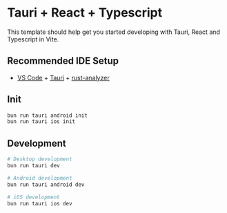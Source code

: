 # Tauri + React + Typescript

This template should help get you started developing with Tauri, React and Typescript in Vite.

## Recommended IDE Setup

- [VS Code](https://code.visualstudio.com/) + [Tauri](https://marketplace.visualstudio.com/items?itemName=tauri-apps.tauri-vscode) + [rust-analyzer](https://marketplace.visualstudio.com/items?itemName=rust-lang.rust-analyzer)

## Init

```bash
bun run tauri android init
bun run tauri ios init
```

## Development

```bash
# Desktop development
bun run tauri dev

# Android development
bun run tauri android dev

# iOS development
bun run tauri ios dev
```

